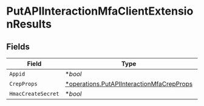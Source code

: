 # PutAPIInteractionMfaClientExtensionResults


## Fields

| Field                                                                                                 | Type                                                                                                  | Required                                                                                              | Description                                                                                           |
| ----------------------------------------------------------------------------------------------------- | ----------------------------------------------------------------------------------------------------- | ----------------------------------------------------------------------------------------------------- | ----------------------------------------------------------------------------------------------------- |
| `Appid`                                                                                               | **bool*                                                                                               | :heavy_minus_sign:                                                                                    | N/A                                                                                                   |
| `CrepProps`                                                                                           | [*operations.PutAPIInteractionMfaCrepProps](../../models/operations/putapiinteractionmfacrepprops.md) | :heavy_minus_sign:                                                                                    | N/A                                                                                                   |
| `HmacCreateSecret`                                                                                    | **bool*                                                                                               | :heavy_minus_sign:                                                                                    | N/A                                                                                                   |
